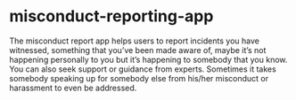 # misconduct-reporting-app
The misconduct report app  helps users to report incidents you have witnessed, something that you’ve been made aware of, maybe it’s not happening personally to you but it’s happening to somebody that you know. You can also seek support or guidance from experts. Sometimes it takes somebody speaking up for somebody else from his/her misconduct or harassment to even be addressed.
